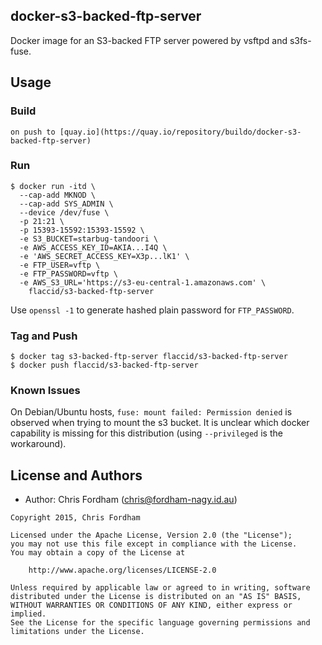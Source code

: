 ## docker-s3-backed-ftp-server

Docker image for an S3-backed FTP server powered by vsftpd and s3fs-fuse.

## Usage

### Build

    on push to [quay.io](https://quay.io/repository/buildo/docker-s3-backed-ftp-server)

### Run

```
$ docker run -itd \
  --cap-add MKNOD \
  --cap-add SYS_ADMIN \
  --device /dev/fuse \
  -p 21:21 \
  -p 15393-15592:15393-15592 \
  -e S3_BUCKET=starbug-tandoori \
  -e AWS_ACCESS_KEY_ID=AKIA...I4Q \
  -e 'AWS_SECRET_ACCESS_KEY=X3p...lK1' \
  -e FTP_USER=vftp \
  -e FTP_PASSWORD=vftp \
  -e AWS_S3_URL='https://s3-eu-central-1.amazonaws.com' \
    flaccid/s3-backed-ftp-server
```

Use `openssl -1` to generate hashed plain password for `FTP_PASSWORD`.

### Tag and Push

    $ docker tag s3-backed-ftp-server flaccid/s3-backed-ftp-server
    $ docker push flaccid/s3-backed-ftp-server

### Known Issues

On Debian/Ubuntu hosts, `fuse: mount failed: Permission denied` is observed when trying to mount the s3 bucket. It is unclear which docker capability is missing for this distribution (using `--privileged` is the workaround).


License and Authors
-------------------
- Author: Chris Fordham (<chris@fordham-nagy.id.au>)

```text
Copyright 2015, Chris Fordham

Licensed under the Apache License, Version 2.0 (the "License");
you may not use this file except in compliance with the License.
You may obtain a copy of the License at

    http://www.apache.org/licenses/LICENSE-2.0

Unless required by applicable law or agreed to in writing, software
distributed under the License is distributed on an "AS IS" BASIS,
WITHOUT WARRANTIES OR CONDITIONS OF ANY KIND, either express or implied.
See the License for the specific language governing permissions and
limitations under the License.
```

